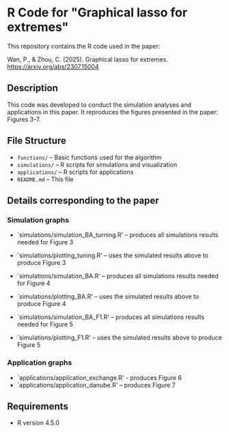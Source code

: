 # R Code for "Graphical lasso for extremes"

This repository contains the R code used in the paper:

Wan, P., & Zhou, C. (2025). Graphical lasso for extremes. https://arxiv.org/abs/2307.15004

## Description

This code was developed to conduct the simulation analyses and applications in this paper. It reproduces the  figures presented in the paper: Figures 3-7.

## File Structure

- `functions/` – Basic functions used for the algorithm
- `simulations/` – R scripts for simulations and visualization
- `applications/` – R scripts for applications
- `README.md` – This file

## Details corresponding to the paper

### Simulation graphs

- `simulations/simulation_BA_turning.R' – produces all simulations results needed for Figure 3
- `simulations/plotting_tuning.R' – uses the simulated results above to produce Figure 3

- `simulations/simulation_BA.R' – produces all simulations results needed for Figure 4
- `simulations/plotting_BA.R' – uses the simulated results above to produce Figure 4

- `simulations/simulation_BA_F1.R' – produces all simulations results needed for Figure 5
- `simulations/plotting_F1.R' – uses the simulated results above to produce Figure 5

### Application graphs

- `applications/application_exchange.R' - produces Figure 6
- `applications/application_danube.R' – produces Figure 7

## Requirements

- R version 4.5.0
